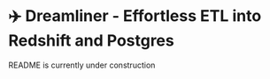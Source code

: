 # ✈️ Dreamliner - Effortless ETL into Redshift and Postgres #

README is currently under construction